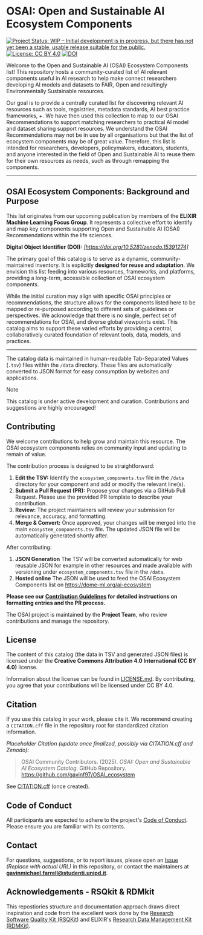 # OSAI: Open and Sustainable AI Ecosystem Components

[![Project Status: WIP – Initial development is in progress, but there has not yet been a stable, usable release suitable for the public.](https://www.repostatus.org/badges/latest/wip.svg)](https://www.repostatus.org/#wip)
[![License: CC BY 4.0](https://img.shields.io/badge/License-CC%20BY%204.0-lightgrey.svg)](https://creativecommons.org/licenses/by/4.0/)
[![DOI](https://zenodo.org/badge/DOI/10.5281/zenodo.15391273.svg)](https://doi.org/10.5281/zenodo.15391273) 

Welcome to the Open and Sustainable AI (OSAI) Ecosystem Components list! This repository hosts a community-curated list of AI relevant components useful in AI research to help make connect researchers developing AI models and datasets to FAIR, Open and resultingly Environmentally Sustainable resources.

Our goal is to provide a centrally curated list for discovering relevant AI resources such as tools, regsistries, metadata standards, AI best practice frameworks, +. We have then used this collection to map to our OSAI Recommendations to support matching researchers to practical AI model and dataset sharing support resources. We understand the OSAI Recommendations may not be in use by all organisations but that the list of ecocystem components may be of great value. Therefore, this list is intended for researchers, developers, policymakers, educators, students, and anyone interested in the field of Open and Sustainable AI to reuse them for their own resources as needs, such as through remapping the components.

---

## OSAI Ecosystem Components: Background and Purpose

This list originates from our upcoming publication by members of the **ELIXIR Machine Learning Focus Group**. It represents a collective effort to identify and map key components supporting Open and Sustainable AI (OSAI) Recommendations within the life sciences.

**Digital Object Identifier (DOI):** *[https://doi.org/10.5281/zenodo.15391274]*

The primary goal of this catalog is to serve as a dynamic, community-maintained inventory. It is explicitly **designed for reuse and adaptation**. We envision this list feeding into various resources, frameworks, and platforms, providing a long-term, accessible collection of OSAI ecosystem components.

While the initial curation may align with specific OSAI principles or recommendations, the structure allows for the components listed here to be mapped or re-purposed according to different sets of guidelines or perspectives. We acknowledge that there is no single, perfect set of recommendations for OSAI, and diverse global viewpoints exist. This catalog aims to support these varied efforts by providing a central, collaboratively curated foundation of relevant tools, data, models, and practices.

---

The catalog data is maintained in human-readable Tab-Separated Values (`.tsv`) files within the `/data` directory. These files are automatically converted to JSON format for easy consumption by websites and applications.

> [!NOTE]
> This catalog is under active development and curation. Contributions and suggestions are highly encouraged!


## Contributing

We welcome contributions to help grow and maintain this resource. The OSAI ecosystem components relies on community input and updating to remain of value.

The contribution process is designed to be straightforward:

1.  **Edit the TSV:** Identify the `ecosystem_components.tsv` file in the `/data` directory for your component and add or modify the relevant line(s).
2.  **Submit a Pull Request (PR):** Propose your changes via a GitHub Pull Request. Please use the provided PR template to describe your contribution.
3.  **Review:** The project maintainers will review your submission for relevance, accuracy, and formatting.
4.  **Merge & Convert:** Once approved, your changes will be merged into the main `ecosystem_components.tsv` file. The updated JSON file will be automatically generated shortly after.

After contributing:
1. **JSON Generation** The TSV will be converted automatically for web reusable JSON for example in other resources and made available with versioning under `ecosystem_components.tsv` file in the `/data`.
2. **Hosted online** The JSON will be used to feed the OSAI Ecosystem Components list on https://dome-ml.org/ai-ecosystem

**Please see our [Contribution Guidelines](CONTRIBUTING.md) for detailed instructions on formatting entries and the PR process.**

The OSAI project is maintained by the **Project Team**, who review contributions and manage the repository.

## License

The content of this catalog (the data in TSV and generated JSON files) is licensed under the **Creative Commons Attribution 4.0 International (CC BY 4.0)** license.

Information about the license can be found in [LICENSE.md](LICENSE.md). By contributing, you agree that your contributions will be licensed under CC BY 4.0.

## Citation

If you use this catalog in your work, please cite it. We recommend creating a `CITATION.cff` file in the repository root for standardized citation information.

*Placeholder Citation (update once finalized, possibly via CITATION.cff and Zenodo):*
> OSAI Community Contributors. (2025). *OSAI: Open and Sustainable AI Ecosystem Catalog*. GitHub Repository. https://github.com/gavinf97/OSAI_ecosystem

See [CITATION.cff](CITATION.cff) (once created).

## Code of Conduct

All participants are expected to adhere to the project's [Code of Conduct](CODE_OF_CONDUCT.md). Please ensure you are familiar with its contents.

## Contact

For questions, suggestions, or to report issues, please open an [Issue](https://github.com/[your-username]/OSAI/issues) *(Replace with actual URL)* in this repository, or contact the maintainers at **gavinmichael.farrell@studenti.unipd.it**.

## Acknowledgements - RSQkit & RDMkit

This repostiories structure and documentation approach draws direct inspiration and code from the excellent work done by the [Research Software Quality Kit (RSQKit)](https://github.com/EVERSE-ResearchSoftware/RSQKit) and ELIXIR's [Research Data Management Kit (RDMKit)](https://rdmkit.elixir-europe.org/).
